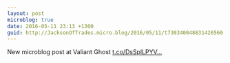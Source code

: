 ```yaml
---
layout: post
microblog: true
date: 2016-05-11 23:13 +1300
guid: http://JacksonOfTrades.micro.blog/2016/05/11/t730340048831426560.html
---
```

New microblog post at Valiant Ghost [t.co/DsSplLPYV...](https://t.co/DsSplLPYVN)
